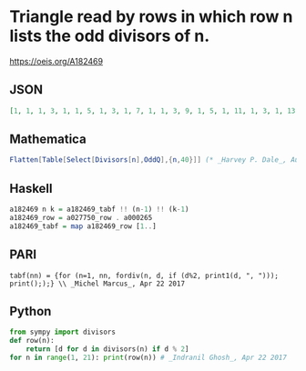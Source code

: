# Triangle read by rows in which row n lists the odd divisors of n\.
https://oeis.org/A182469
## JSON
```JSON
[1, 1, 1, 3, 1, 1, 5, 1, 3, 1, 7, 1, 1, 3, 9, 1, 5, 1, 11, 1, 3, 1, 13, 1, 7, 1, 3, 5, 15, 1, 1, 17, 1, 3, 9, 1, 19, 1, 5, 1, 3, 7, 21, 1, 11, 1, 23, 1, 3, 1, 5, 25, 1, 13, 1, 3, 9, 27, 1, 7, 1, 29, 1, 3, 5, 15, 1, 31, 1, 1, 3, 11, 33, 1, 17, 1, 5, 7, 35, 1]
```
## Mathematica
```Mathematica
Flatten[Table[Select[Divisors[n],OddQ],{n,40}]] (* _Harvey P. Dale_, Aug 13 2012 *)
```
## Haskell
```Haskell
a182469 n k = a182469_tabf !! (n-1) !! (k-1)
a182469_row = a027750_row . a000265
a182469_tabf = map a182469_row [1..]
```
## PARI
```PARI
tabf(nn) = {for (n=1, nn, fordiv(n, d, if (d%2, print1(d, ", "))); print(););} \\ _Michel Marcus_, Apr 22 2017
```
## Python
```Python
from sympy import divisors
def row(n):
    return [d for d in divisors(n) if d % 2]
for n in range(1, 21): print(row(n)) # _Indranil Ghosh_, Apr 22 2017
```
